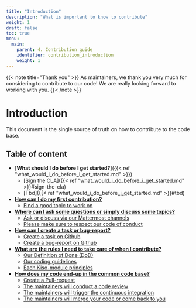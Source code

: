 ```yaml
---
title: "Introduction"
description: "What is important to know to contribute"
weight: 1
draft: false
toc: true
menu:
  main:
    parent: 4. Contribution guide
    identifier: contribution_introduction
    weight: 1
---
```


{{< note title="Thank you" >}}
As maintainers, we thank you very much for considering to contribute to our code! We are really looking forward to working with you.
{{< /note >}}

# Introduction
This document is the single source of truth on how to contribute to the code base.

## Table of content
- [**What should I do before I get started?**]({{< ref "what_would_i_do_before_i_get_started.md" >}})
  - [Sign the CLA]({{< ref "what_would_i_do_before_i_get_started.md" >}}#sign-the-cla)
  - [Tbd]({{< ref "what_would_i_do_before_i_get_started.md" >}}#tbd)
- [**How can I do my first contribution?**](link)
  - [Find a good topic to work on](link)
- [**Where can I ask some questions or simply discuss some topics?**](link)
  - [Ask or discuss via our Mattermost channels](link)
  - [Please make sure to respect our code of conduct](link)
- [**How can I create a task or bug-report?**](link)
  - [Create a task on Github](link)
  - [Create a bug-report on Github](link)
- [**What are the rules I need to take care of when I contribute?**](link)
  - [Our Definition of Done (DoD)](link)
  - [Our coding guidelines](link)
  - [Each Kiso-module principles](link)
- [**How does my code end-up in the common code base?**](link)
  - [Create a Pull-request](link)
  - [The maintainers will conduct a code review](link)
  - [The maintainers will trigger the continuous integration](link)
  - [The maintainers will merge your code or come back to you](link)
